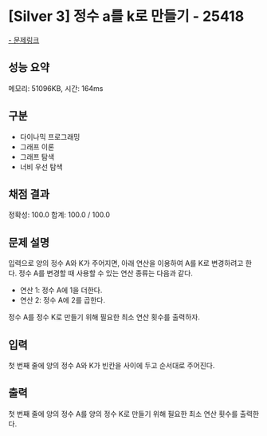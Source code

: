 # [Silver 3] 정수 a를 k로 만들기 - 25418

<a href="https://www.acmicpc.net/problem/25418">- 문제링크</a>

## 성능 요약

메모리: 51096KB, 시간: 164ms

## 구분

- 다이나믹 프로그래밍
- 그래프 이론
- 그래프 탐색
- 너비 우선 탐색

## 채점 결과

정확성: 100.0
합계: 100.0 / 100.0

## 문제 설명

입력으로 양의 정수 A와 K가 주어지면, 아래 연산을 이용하여 A를 K로 변경하려고 한다. 정수 A를 변경할 때 사용할 수 있는 연산 종류는 다음과 같다.

- 연산 1: 정수 A에 1을 더한다.
- 연산 2: 정수 A에 2를 곱한다.

정수 A를 정수 K로 만들기 위해 필요한 최소 연산 횟수를 출력하자.

## 입력

첫 번째 줄에 양의 정수 A와 K가 빈칸을 사이에 두고 순서대로 주어진다.

## 출력

첫 번째 줄에 양의 정수 A를 양의 정수 K로 만들기 위해 필요한 최소 연산 횟수를 출력한다.
